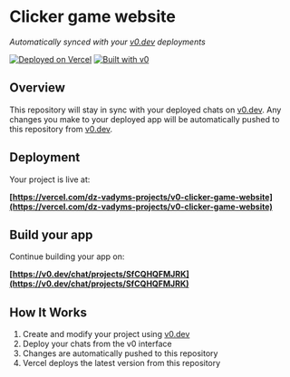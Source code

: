 # Clicker game website

*Automatically synced with your [v0.dev](https://v0.dev) deployments*

[![Deployed on Vercel](https://img.shields.io/badge/Deployed%20on-Vercel-black?style=for-the-badge&logo=vercel)](https://vercel.com/dz-vadyms-projects/v0-clicker-game-website)
[![Built with v0](https://img.shields.io/badge/Built%20with-v0.dev-black?style=for-the-badge)](https://v0.dev/chat/projects/SfCQHQFMJRK)

## Overview

This repository will stay in sync with your deployed chats on [v0.dev](https://v0.dev).
Any changes you make to your deployed app will be automatically pushed to this repository from [v0.dev](https://v0.dev).

## Deployment

Your project is live at:

**[https://vercel.com/dz-vadyms-projects/v0-clicker-game-website](https://vercel.com/dz-vadyms-projects/v0-clicker-game-website)**

## Build your app

Continue building your app on:

**[https://v0.dev/chat/projects/SfCQHQFMJRK](https://v0.dev/chat/projects/SfCQHQFMJRK)**

## How It Works

1. Create and modify your project using [v0.dev](https://v0.dev)
2. Deploy your chats from the v0 interface
3. Changes are automatically pushed to this repository
4. Vercel deploys the latest version from this repository